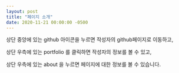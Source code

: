 ```yaml
---
layout: post
title: "페이지 소개"
date: 2020-11-21 00:00:00 -0500
---
```


상단 중앙에 있는 github 아이콘을 누르면 작성자의 github페이지로 이동하고,

상단 우측에 있는 portfolio 를 클릭하면 작성자의 정보를 볼 수 있고,

상단 우측에 있는 about 을 누르면 페이지에 대한 정보를 볼 수 있습니다.
